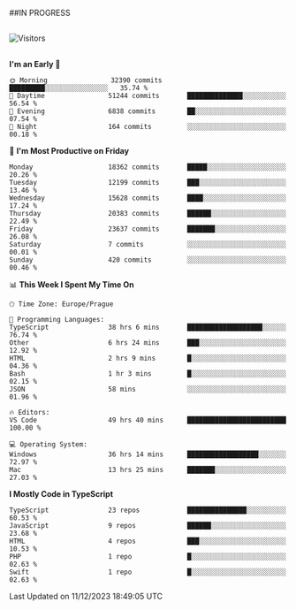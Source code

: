 ##IN PROGRESS
##
![Visitors](https://komarev.com/ghpvc/?username=petrbui&style=for-the-badge&label=Visitors+👀)



##
<!--
[![My GitHub stats](https://github-readme-stats.vercel.app/api?username=petrbui&theme=github_dark)](https://github.com/anuraghazra/github-readme-stats)

[![My wakatime stats](https://github-readme-stats.vercel.app/api/wakatime?username=petrbui&theme=github_dark)](https://github.com/anuraghazra/github-readme-stats)
-->
<!--START_SECTION:waka-->
**I'm an Early 🐤** 

```text
🌞 Morning                32390 commits       █████████░░░░░░░░░░░░░░░░   35.74 % 
🌆 Daytime                51244 commits       ██████████████░░░░░░░░░░░   56.54 % 
🌃 Evening                6838 commits        ██░░░░░░░░░░░░░░░░░░░░░░░   07.54 % 
🌙 Night                  164 commits         ░░░░░░░░░░░░░░░░░░░░░░░░░   00.18 % 
```
📅 **I'm Most Productive on Friday** 

```text
Monday                   18362 commits       █████░░░░░░░░░░░░░░░░░░░░   20.26 % 
Tuesday                  12199 commits       ███░░░░░░░░░░░░░░░░░░░░░░   13.46 % 
Wednesday                15628 commits       ████░░░░░░░░░░░░░░░░░░░░░   17.24 % 
Thursday                 20383 commits       ██████░░░░░░░░░░░░░░░░░░░   22.49 % 
Friday                   23637 commits       ███████░░░░░░░░░░░░░░░░░░   26.08 % 
Saturday                 7 commits           ░░░░░░░░░░░░░░░░░░░░░░░░░   00.01 % 
Sunday                   420 commits         ░░░░░░░░░░░░░░░░░░░░░░░░░   00.46 % 
```


📊 **This Week I Spent My Time On** 

```text
🕑︎ Time Zone: Europe/Prague

💬 Programming Languages: 
TypeScript               38 hrs 6 mins       ███████████████████░░░░░░   76.74 % 
Other                    6 hrs 24 mins       ███░░░░░░░░░░░░░░░░░░░░░░   12.92 % 
HTML                     2 hrs 9 mins        █░░░░░░░░░░░░░░░░░░░░░░░░   04.36 % 
Bash                     1 hr 3 mins         █░░░░░░░░░░░░░░░░░░░░░░░░   02.15 % 
JSON                     58 mins             ░░░░░░░░░░░░░░░░░░░░░░░░░   01.96 % 

🔥 Editors: 
VS Code                  49 hrs 40 mins      █████████████████████████   100.00 % 

💻 Operating System: 
Windows                  36 hrs 14 mins      ██████████████████░░░░░░░   72.97 % 
Mac                      13 hrs 25 mins      ███████░░░░░░░░░░░░░░░░░░   27.03 % 
```

**I Mostly Code in TypeScript** 

```text
TypeScript               23 repos            ███████████████░░░░░░░░░░   60.53 % 
JavaScript               9 repos             ██████░░░░░░░░░░░░░░░░░░░   23.68 % 
HTML                     4 repos             ███░░░░░░░░░░░░░░░░░░░░░░   10.53 % 
PHP                      1 repo              █░░░░░░░░░░░░░░░░░░░░░░░░   02.63 % 
Swift                    1 repo              █░░░░░░░░░░░░░░░░░░░░░░░░   02.63 % 
```




 Last Updated on 11/12/2023 18:49:05 UTC
<!--END_SECTION:waka-->
